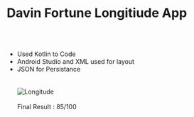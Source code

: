# Davin Fortune Longitiude App
<br><br>
- Used Kotlin to Code
- Android Studio and XML used for layout
- JSON for Persistance  
<br><br>
![Longitude](https://cdn.glitch.com/4be4b870-a1f4-45ed-97f0-ebf1becf0bcb%2Flogo.png?v=1583697708254)
 <br><br>
 Final Result : 85/100

